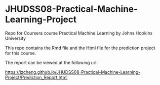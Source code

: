 # JHUDSS08-Practical-Machine-Learning-Project
Repo for Coursera course Practical Machine Learning by Johns Hopkins University

This repo contains the Rmd file and the Html file for the prediction project for this course.

The report can be viewed at the following url:

https://lzcheng.github.io/JHUDSS08-Practical-Machine-Learning-Project/Prediction_Report.html